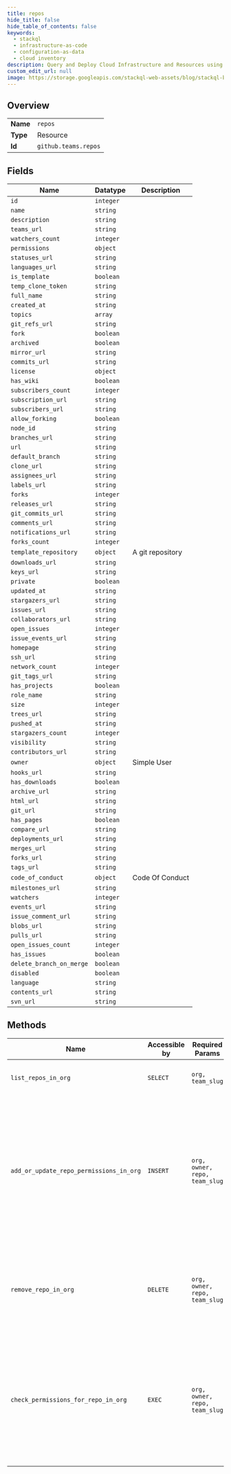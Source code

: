 ```yaml
---
title: repos
hide_title: false
hide_table_of_contents: false
keywords:
  - stackql
  - infrastructure-as-code
  - configuration-as-data
  - cloud inventory
description: Query and Deploy Cloud Infrastructure and Resources using SQL
custom_edit_url: null
image: https://storage.googleapis.com/stackql-web-assets/blog/stackql-blog-post-featured-image.png
---
```

  
    

## Overview
<table><tbody>
<tr><td><b>Name</b></td><td><code>repos</code></td></tr>
<tr><td><b>Type</b></td><td>Resource</td></tr>
<tr><td><b>Id</b></td><td><code>github.teams.repos</code></td></tr>
</tbody></table>

## Fields
| Name | Datatype | Description |
| ---- | -------- | ----------- |
| `id` | `integer` |  |
| `name` | `string` |  |
| `description` | `string` |  |
| `teams_url` | `string` |  |
| `watchers_count` | `integer` |  |
| `permissions` | `object` |  |
| `statuses_url` | `string` |  |
| `languages_url` | `string` |  |
| `is_template` | `boolean` |  |
| `temp_clone_token` | `string` |  |
| `full_name` | `string` |  |
| `created_at` | `string` |  |
| `topics` | `array` |  |
| `git_refs_url` | `string` |  |
| `fork` | `boolean` |  |
| `archived` | `boolean` |  |
| `mirror_url` | `string` |  |
| `commits_url` | `string` |  |
| `license` | `object` |  |
| `has_wiki` | `boolean` |  |
| `subscribers_count` | `integer` |  |
| `subscription_url` | `string` |  |
| `subscribers_url` | `string` |  |
| `allow_forking` | `boolean` |  |
| `node_id` | `string` |  |
| `branches_url` | `string` |  |
| `url` | `string` |  |
| `default_branch` | `string` |  |
| `clone_url` | `string` |  |
| `assignees_url` | `string` |  |
| `labels_url` | `string` |  |
| `forks` | `integer` |  |
| `releases_url` | `string` |  |
| `git_commits_url` | `string` |  |
| `comments_url` | `string` |  |
| `notifications_url` | `string` |  |
| `forks_count` | `integer` |  |
| `template_repository` | `object` | A git repository |
| `downloads_url` | `string` |  |
| `keys_url` | `string` |  |
| `private` | `boolean` |  |
| `updated_at` | `string` |  |
| `stargazers_url` | `string` |  |
| `issues_url` | `string` |  |
| `collaborators_url` | `string` |  |
| `open_issues` | `integer` |  |
| `issue_events_url` | `string` |  |
| `homepage` | `string` |  |
| `ssh_url` | `string` |  |
| `network_count` | `integer` |  |
| `git_tags_url` | `string` |  |
| `has_projects` | `boolean` |  |
| `role_name` | `string` |  |
| `size` | `integer` |  |
| `trees_url` | `string` |  |
| `pushed_at` | `string` |  |
| `stargazers_count` | `integer` |  |
| `visibility` | `string` |  |
| `contributors_url` | `string` |  |
| `owner` | `object` | Simple User |
| `hooks_url` | `string` |  |
| `has_downloads` | `boolean` |  |
| `archive_url` | `string` |  |
| `html_url` | `string` |  |
| `git_url` | `string` |  |
| `has_pages` | `boolean` |  |
| `compare_url` | `string` |  |
| `deployments_url` | `string` |  |
| `merges_url` | `string` |  |
| `forks_url` | `string` |  |
| `tags_url` | `string` |  |
| `code_of_conduct` | `object` | Code Of Conduct |
| `milestones_url` | `string` |  |
| `watchers` | `integer` |  |
| `events_url` | `string` |  |
| `issue_comment_url` | `string` |  |
| `blobs_url` | `string` |  |
| `pulls_url` | `string` |  |
| `open_issues_count` | `integer` |  |
| `has_issues` | `boolean` |  |
| `delete_branch_on_merge` | `boolean` |  |
| `disabled` | `boolean` |  |
| `language` | `string` |  |
| `contents_url` | `string` |  |
| `svn_url` | `string` |  |
## Methods
| Name | Accessible by | Required Params | Description |
| ---- | ------------- | --------------- | ----------- |
| `list_repos_in_org` | `SELECT` | `org, team_slug` | Lists a team's repositories visible to the authenticated user.<br /><br />**Note:** You can also specify a team by `org_id` and `team_id` using the route `GET /organizations/{org_id}/team/{team_id}/repos`. |
| `add_or_update_repo_permissions_in_org` | `INSERT` | `org, owner, repo, team_slug` | To add a repository to a team or update the team's permission on a repository, the authenticated user must have admin access to the repository, and must be able to see the team. The repository must be owned by the organization, or a direct fork of a repository owned by the organization. You will get a `422 Unprocessable Entity` status if you attempt to add a repository to a team that is not owned by the organization. Note that, if you choose not to pass any parameters, you'll need to set `Content-Length` to zero when calling out to this endpoint. For more information, see "[HTTP verbs](https://docs.github.com/rest/overview/resources-in-the-rest-api#http-verbs)."<br /><br />**Note:** You can also specify a team by `org_id` and `team_id` using the route `PUT /organizations/{org_id}/team/{team_id}/repos/{owner}/{repo}`.<br /><br />For more information about the permission levels, see "[Repository permission levels for an organization](https://docs.github.com/en/github/setting-up-and-managing-organizations-and-teams/repository-permission-levels-for-an-organization#permission-levels-for-repositories-owned-by-an-organization)". |
| `remove_repo_in_org` | `DELETE` | `org, owner, repo, team_slug` | If the authenticated user is an organization owner or a team maintainer, they can remove any repositories from the team. To remove a repository from a team as an organization member, the authenticated user must have admin access to the repository and must be able to see the team. This does not delete the repository, it just removes it from the team.<br /><br />**Note:** You can also specify a team by `org_id` and `team_id` using the route `DELETE /organizations/{org_id}/team/{team_id}/repos/{owner}/{repo}`. |
| `check_permissions_for_repo_in_org` | `EXEC` | `org, owner, repo, team_slug` | Checks whether a team has `admin`, `push`, `maintain`, `triage`, or `pull` permission for a repository. Repositories inherited through a parent team will also be checked.<br /><br />You can also get information about the specified repository, including what permissions the team grants on it, by passing the following custom [media type](https://docs.github.com/rest/overview/media-types/) via the `application/vnd.github.v3.repository+json` accept header.<br /><br />If a team doesn't have permission for the repository, you will receive a `404 Not Found` response status.<br /><br />**Note:** You can also specify a team by `org_id` and `team_id` using the route `GET /organizations/{org_id}/team/{team_id}/repos/{owner}/{repo}`. |
